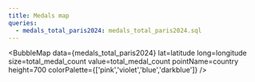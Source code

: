 ```yaml
---
title: Medals map
queries:
  - medals_total_paris2024: medals_total_paris2024.sql
---
```


<Dropdown name=medals_order_by>
    <DropdownOption valueLabel="Order by Gold medals" value="gold_medal_count" />
    <DropdownOption valueLabel="Order by Total medals" value="total_medal_count" />
</Dropdown>

<BubbleMap 
    data={medals_total_paris2024} 
    lat=latitude 
    long=longitude
    size=total_medal_count 
    value=total_medal_count 
    pointName=country
    height=700
    colorPalette={['pink','violet','blue','darkblue']}
/>